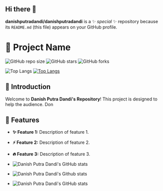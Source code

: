 ## Hi there 👋


**danishputradandi/danishputradandi** is a ✨ _special_ ✨ repository because its `README.md` (this file) appears on your GitHub profile.
# 🌟 Project Name

![GitHub repo size](https://img.shields.io/github/repo-size/username/repo-name)
![GitHub stars](https://img.shields.io/github/stars/username/repo-name?style=social)
![GitHub forks](https://img.shields.io/github/forks/username/repo-name?style=social)

![Top Langs](https://github-readme-stats.vercel.app/api/top-langs/?username=danishputradandi&hide_progress=true)
[![Top Langs](https://github-readme-stats.vercel.app/api/top-langs/?username=anuraghazra&layout=donut-vertical)](https://github.com/anuraghazra/github-readme-stats)

## 🚀 Introduction
Welcome to **Danish Putra Dandi's Repository**! This project is designed to help the audience. Don
## 🎨 Features
- **✨ Feature 1:** Description of feature 1.
- **⚡ Feature 2:** Description of feature 2.
- **🔥 Feature 3:** Description of feature 3.

- ![Danish Putra Dandi's GitHub stats](https://github-readme-stats.vercel.app/api?username=danishputradandi&show_icons=true&theme=radical)
- ![Danish Putra Dandi's Github stats](https://github-readme-stats.vercel.app/api?username=danishputradandi&hide=contribs,prs)
- ![Danish Putra Dandi's GitHub stats](https://github-readme-stats.vercel.app/api?username=danishputradandi&show=reviews,discussions_started,discussions_answered,prs_merged,prs_merged_percentage)
